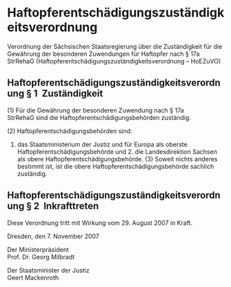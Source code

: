 # Haftopferentschädigungszuständigkeitsverordnung

Verordnung der Sächsischen Staatsregierung über die Zuständigkeit für die Gewährung der besonderen Zuwendungen für Haftopfer nach § 17a StrRehaG (Haftopferentschädigungszuständigkeitsverordnung – HoEZuVO)

## Haftopferentschädigungszuständigkeitsverordnung § 1  Zuständigkeit

(1) Für die Gewährung der besonderen Zuwendung nach § 17a          
            StrRehaG sind die Haftopferentschädigungsbehörden zuständig.

(2) Haftopferentschädigungsbehörden sind:

1. das Staatsministerium der Justiz und für Europa als oberste Haftopferentschädigungsbehörde und 2. die Landesdirektion Sachsen als obere Haftopferentschädigungsbehörde. (3) Soweit nichts anderes bestimmt ist, ist die obere Haftopferentschädigungsbehörde sachlich zuständig.


## Haftopferentschädigungszuständigkeitsverordnung § 2  Inkrafttreten

Diese Verordnung tritt mit Wirkung vom 29. August 2007 in Kraft.

Dresden, den 7. November 2007

Der Ministerpräsident            
               Prof. Dr. Georg Milbradt

Der Staatsminister der Justiz            
               Geert Mackenroth

